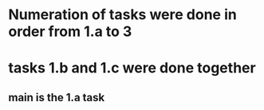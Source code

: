 # Numeration of tasks were done in order from 1.a to 3

# tasks 1.b and 1.c were done together

## main is the 1.a task
